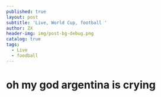 ```yaml
---
published: true
layout: post
subtitle: 'Live, World Cup, football '
author: ZX
header-img: img/post-bg-debug.png
catalog: true
tags:
  - Live
  - foodball
---
```



# oh my god argentina  is crying
